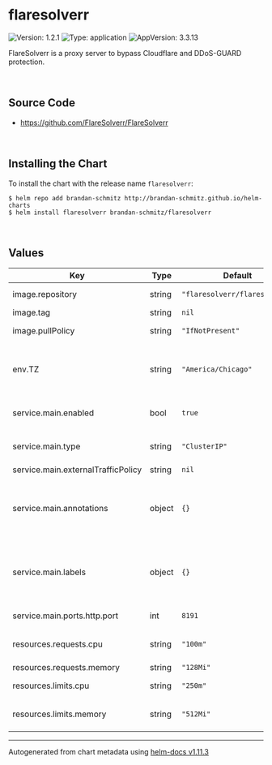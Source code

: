 # flaresolverr

![Version: 1.2.1](https://img.shields.io/badge/Version-1.2.1-informational?style=flat-square) ![Type: application](https://img.shields.io/badge/Type-application-informational?style=flat-square) ![AppVersion: 3.3.13](https://img.shields.io/badge/AppVersion-3.3.13-informational?style=flat-square)

FlareSolverr is a proxy server to bypass Cloudflare and DDoS-GUARD protection.

<br>

## Source Code

* <https://github.com/FlareSolverr/FlareSolverr>

<br>

## Installing the Chart

To install the chart with the release name `flaresolverr`:

```console
$ helm repo add brandan-schmitz http://brandan-schmitz.github.io/helm-charts
$ helm install flaresolverr brandan-schmitz/flaresolverr
```

<br>

## Values

| Key | Type | Default | Description |
|-----|------|---------|-------------|
| image.repository | string | `"flaresolverr/flaresolverr"` | image repository |
| image.tag | string | `nil` | image tag |
| image.pullPolicy | string | `"IfNotPresent"` | image pull policy |
| env.TZ | string | `"America/Chicago"` | Set the timezone that will be used by the container |
| service.main.enabled | bool | `true` | Enables or disables the service |
| service.main.type | string | `"ClusterIP"` | Set the service type |
| service.main.externalTrafficPolicy | string | `nil` | [[ref](https://kubernetes.io/docs/tutorials/services/source-ip/)] |
| service.main.annotations | object | `{}` | Provide additional annotations which may be required. |
| service.main.labels | object | `{}` | Provide additional labels which may be required. |
| service.main.ports.http.port | int | `8191` | The port number |
| resources.requests.cpu | string | `"100m"` | CPU Request amount |
| resources.requests.memory | string | `"128Mi"` |  |
| resources.limits.cpu | string | `"250m"` | CPU Limit amount |
| resources.limits.memory | string | `"512Mi"` | Memory Limit amount |

----------------------------------------------
Autogenerated from chart metadata using [helm-docs v1.11.3](https://github.com/norwoodj/helm-docs/releases/v1.11.3)
